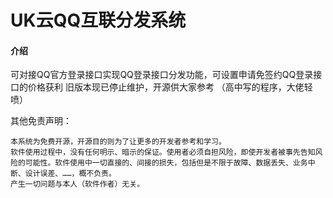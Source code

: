 # UK云QQ互联分发系统

#### 介绍
可对接QQ官方登录接口实现QQ登录接口分发功能，可设置申请免签约QQ登录接口的价格获利 旧版本现已停止维护，开源供大家参考 （高中写的程序，大佬轻喷）

其他免责声明：

```
本系统为免费开源，开源目的则为了让更多的开发者参考和学习。
软件使用过程中，没有任何明示、暗示的保证。使用者必须自担风险，即使开发者被事先告知风险的可能性。软件使用中一切直接的、间接的损失，包括但是不限于故障、数据丢失、业务中断、设计误差、……，概不负责。
产生一切问题与本人（软件作者）无关。
```